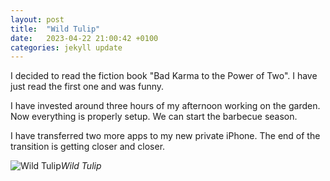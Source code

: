 ```yaml
---
layout: post
title:  "Wild Tulip"
date:   2023-04-22 21:00:42 +0100
categories: jekyll update
---
```


I decided to read the fiction book "Bad Karma to the Power of Two". I have just read the first one and was funny.  

I have invested around three hours of my afternoon working on the garden. Now everything is properly setup. We can start the barbecue season.  

I have transferred two more apps to my new private iPhone. The end of the transition is getting closer and closer.


![Wild Tulip](https://lh3.googleusercontent.com/5xoKdBo5qEBTnbilJ0rBZuPBsdkGuU5t87GvV0ZdiK3wNp3tXGbAuPyMoZothZpJnpQPF3ZaapfZ4cPRcb6Cvf_9UAGRXD8PCo2JfBZU8k881Jhp1DiMNmmQjAhvQXZ86w7I8QACwg=w2400)*Wild Tulip*&nbsp;



[jekyll-docs]: https://jekyllrb.com/docs/home
[jekyll-gh]:   https://github.com/jekyll/jekyll
[jekyll-talk]: https://talk.jekyllrb.com/


